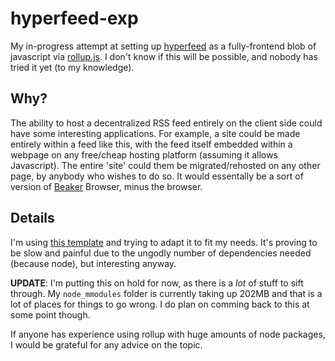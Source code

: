 # hyperfeed-exp

My in-progress attempt at setting up [hyperfeed](https://github.com/poga/hyperfeed) as a fully-frontend blob of javascript via [rollup.js](rollupjs.org). I don't know if this will be possible, and nobody has tried it yet (to my knowledge).

## Why?

The ability to host a decentralized RSS feed entirely on the client side could have some interesting applications. For example, a site could be made entirely within a feed like this, with the feed itself embedded within a webpage on any free/cheap hosting platform (assuming it allows Javascript). The entire 'site' could them be migrated/rehosted on any other page, by anybody who wishes to do so. It would essentally be a sort of version of [Beaker](https://beakerbrowser.com) Browser, minus the browser.

## Details

I'm using [this template](https://github.com/jlengstorf/learn-rollup) and trying to adapt it to fit my needs. It's proving to be slow and painful due to the ungodly number of dependencies needed (because node), but interesting anyway.

**UPDATE**: I'm putting this on hold for now, as there is a _lot_ of stuff to sift through. My `node_mmodules` folder is currently taking up 202MB and that is a lot of places for things to go wrong. I do plan on comming back to this at some point though.

If anyone has experience using rollup with huge amounts of node packages, I would be grateful for any advice on the topic.
